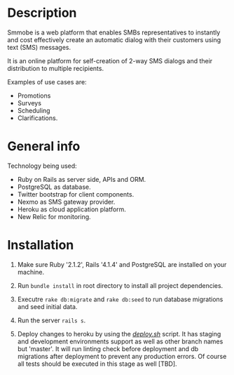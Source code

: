 # Description

Smmobe is a web platform that enables SMBs representatives to instantly and cost effectively create an automatic dialog with their customers using text (SMS) messages. 

It is an online platform for self-creation of 2-way SMS dialogs and their distribution to multiple recipients.

Examples of use cases are: 

* Promotions
* Surveys
* Scheduling 
* Clarifications.


# General info

Technology being used:

- Ruby on Rails as server side, APIs and ORM.
- PostgreSQL as database.
- Twitter bootstrap for client components.
- Nexmo as SMS gateway provider.
- Heroku as cloud application platform.
- New Relic for monitoring.

# Installation

1. Make sure Ruby '2.1.2', Rails '4.1.4' and PostgreSQL are installed on your machine.

2. Run ``` bundle install ``` in root directory to install all project dependencies.

3. Executre ``` rake db:migrate ``` and ``` rake db:seed ``` to run database migrations and seed initial data.

4. Run the server ```rails s```.

5. Deploy changes to heroku by using the *[deploy.sh](https://github.com/virtser/smmobe/blob/master/deploy.sh)* script. It has staging and development environments support as well as other branch names but 'master'. It will run linting check before deployment and db migrations after deployment to prevent any production errors. Of course all tests should be executed in this stage as well [TBD].

